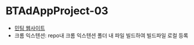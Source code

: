 # BTAdAppProject-03

 - [민팅 웹사이트](https://bta-dapp-practice.vercel.app/)
 - 크롬 익스텐션: repo내 크롬 익스텐션 폴더 내 파일 빌드하여 빌드파일 로컬 등록
